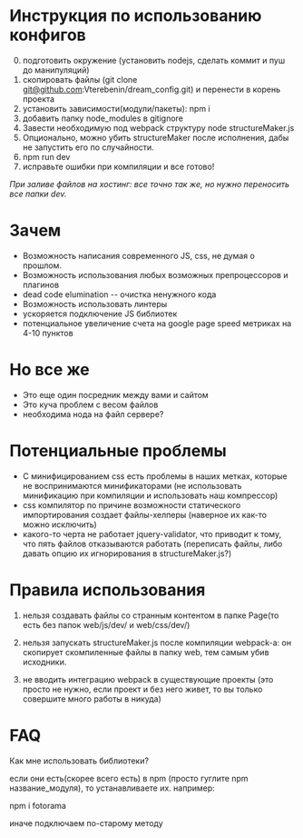 # Инструкция по использованию конфигов
0) подготовить окружение (установить nodejs, сделать коммит и пуш до манипуляций)
1) скопировать файлы (git clone git@github.com:Vterebenin/dream_config.git) и перенести в корень проекта
2) установить зависимости(модули/пакеты): npm i
3) добавить папку node_modules в gitignore
4) Завести необходимую под webpack структуру node structureMaker.js
5) Опционально, можно убить structureMaker после исполнения, дабы не запустить его по случайности.
6) npm run dev
7) исправьте ошибки при компиляции и все готово!

*При заливе файлов на хостинг:
все точно так же, но нужно переносить все папки dev.*

# Зачем
+ Возможность написания современного JS, css, не думая о прошлом.
+ Возможность использования любых возможных препроцессоров и плагинов
+ dead code elumination -- очистка ненужного кода
+ Возможность использовать линтеры
+ ускоряется подключение JS библиотек
+ потенциальное увеличение счета на google page speed метриках на 4-10 пунктов

# Но все же
- Это еще один посредник между вами и сайтом
- Это куча проблем с весом файлов
- необходима нода на файл сервере?

# Потенциальные проблемы 

- С минифицированием css есть проблемы в наших метках, которые не воспринимаются минификаторами (не использовать минификацию при компиляции и использовать наш компрессор)
- css компилятор по причине возможности статического импортирования создает файлы-хелперы (наверное их как-то можно исключить)
- какого-то черта не работает jquery-validator, что приводит к тому, что пять файлов отказываются работать (переписать файлы, либо давать опцию их игнорирования в structureMaker.js?)  

# Правила использования

1. нельзя создавать файлы со странным контентом в папке Page(то есть без папок web/js/dev/ и web/css/dev/)

2. нельзя запускать structureMaker.js после компиляции webpack-а: он скопирует скомпиленные файлы в папку web, тем самым убив исходники.

3. не вводить интеграцию webpack в существующие проекты (это просто не нужно, если проект и без него живет, то вы только совершите много работы в никуда)

# FAQ
Как мне использовать библиотеки?

если они есть(скорее всего есть) в npm (просто гуглите npm название_модуля), то устанавливаете их. например:

npm i fotorama

иначе подключаем по-старому методу


